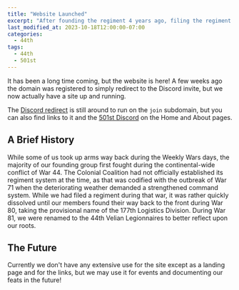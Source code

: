 ```yaml
---
title: "Website Launched"
excerpt: "After founding the regiment 4 years ago, filing the regiment 2 years ago, and creating the Discord server 1 year ago, we now have a website!"
last_modified_at: 2023-10-18T12:00:00-07:00
categories:
  - 44th
tags:
  - 44th
  - 501st
---
```


It has been a long time coming, but the website is here! A few weeks ago the domain was registered to simply redirect to the Discord invite, but we now actually have a site up and running.

The [Discord redirect](http://join.44th.cc) is still around to run on the `join` subdomain, but you can also find links to it and the [501st Discord](http://501st.44th.cc) on the Home and About pages.

## A Brief History

While some of us took up arms way back during the Weekly Wars days, the majority of our founding group first fought during the continental-wide conflict of War 44. The Colonial Coalition had not officially established its regiment system at the time, as that was codified with the outbreak of War 71 when the deteriorating weather demanded a strengthened command system. While we had filed a regiment during that war, it was rather quickly dissolved until our members found their way back to the front during War 80, taking the provisional name of the 177th Logistics Division. During War 81, we were renamed to the 44th Velian Legionnaires to better reflect upon our roots.

## The Future

Currently we don't have any extensive use for the site except as a landing page and for the links, but we may use it for events and documenting our feats in the future!